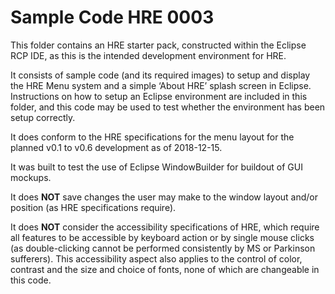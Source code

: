 # Sample Code HRE 0003

This folder contains an HRE starter pack, constructed within the Eclipse RCP
IDE, as this is the intended development environment for HRE.

It consists of sample code (and its required images) to setup and display the
HRE Menu system and a simple ‘About HRE’ splash screen in Eclipse. 
Instructions on how to setup an Eclipse environment are included in this folder, and this code may be used to test whether the environment has been setup correctly.

It does conform to the HRE specifications for the menu layout for the planned
v0.1 to v0.6 development as of 2018-12-15.

It was built to test the use of Eclipse WindowBuilder for buildout of GUI mockups.

It does **NOT** save changes the user may make to the window layout and/or position (as HRE specifications require).

It does **NOT** consider the accessibility specifications of HRE, which require all features to be accessible by keyboard
action or by single mouse clicks (as double-clicking cannot be performed consistently by MS or Parkinson sufferers).
This accessibility aspect also applies to the control of color, contrast and the size and choice of fonts, none of which
are changeable in this code.
